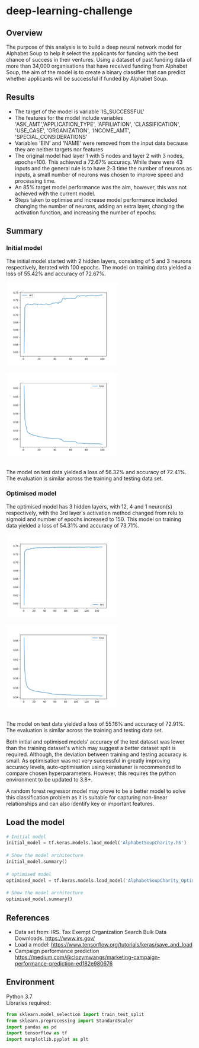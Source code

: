 # deep-learning-challenge

## Overview

The purpose of this analysis is to build a deep neural network model for Alphabet Soup to help it select the applicants for funding with the best chance of success in their ventures. Using a dataset of past funding data of more than 34,000 organisations that have received funding from Alphabet Soup, the aim of the model is to create a binary classifier that can predict whether applicants will be successful if funded by Alphabet Soup.

## Results

* The target of the model is variable 'IS_SUCCESSFUL'
* The features for the model include variables 'ASK_AMT','APPLICATION_TYPE', 'AFFILIATION', 'CLASSIFICATION', 'USE_CASE', 'ORGANIZATION', 'INCOME_AMT', 'SPECIAL_CONSIDERATIONS'
* Variables 'EIN' and 'NAME' were removed from the input data because they are neither targets nor features
* The original model had layer 1 with 5 nodes and layer 2 with 3 nodes, epochs=100. This achieved a 72.67% accuracy. While there were 43 inputs and the general rule is to have 2-3 time the number of neurons as inputs, a small number of neurons was chosen to improve speed and processing time.
* An 85% target model performance was the aim, however, this was not achieved with the current model.
* Steps taken to optimise and increase model performance included changing the number of neurons, adding an extra layer, changing the activation function, and increasing the number of epochs.

## Summary

### Initial model

The initial model started with 2 hidden layers, consisting of 5 and 3 neurons respectively, iterated with 100 epochs. The model on training data yielded a loss of 55.42% and accuracy of 72.67%.

<img src="Images/accuracy_og_nn_model.png" alt="Accuracy plot for initial model" width="300"><br><br>
<img src="Images/loss_og_nn_model.png" alt="Loss plot for initial model" width="300"><br><br>

The model on test data yielded a loss of 56.32% and accuracy of 72.41%. The evaluation is similar across the training and testing data set.

### Optimised model

The optimised model has 3 hidden layers, with 12, 4 and 1 neuron(s) respectively, with the 3rd layer's activation method changed from relu to sigmoid and number of epochs increased to 150. This model on training data yielded a loss of 54.31% and accuracy of 73.71%.

<img src="Images/optimise_accuracy.png" alt="Accuracy plot for optimised model" width="300"><br><br>
<img src="Images/optimise_loss.png" alt="Loss plot for optimised model" width="300"><br><br>

The model on test data yielded a loss of 55.16% and accuracy of 72.91%. The evaluation is similar across the training and testing data set.

Both initial and optimised models' accuracy of the test dataset was lower than the training dataset's which may suggest a better dataset split is required. Although, the deviation between training and testing accuracy is small. As optimisation was not very successful in greatly improving accuracy levels, auto-optimisation using kerastuner is recommended to compare chosen hyperparameters. However, this requires the python environment to be updated to 3.8+.

A random forest regressor model may prove to be a better model to solve this classification problem as it is suitable for capturing non-linear relationships and can also identify key or important features.

## Load the model

```python
# Initial model
initial_model = tf.keras.models.load_model('AlphabetSoupCharity.h5')

# Show the model architecture
initial_model.summary()

# optimised model
optimised_model = tf.keras.models.load_model('AlphabetSoupCharity_Optimisation.h5')

# Show the model architecture
optimised_model.summary()
```

## References

* Data set from: IRS. Tax Exempt Organization Search Bulk Data Downloads. <https://www.irs.gov/>
* Load a model: <https://www.tensorflow.org/tutorials/keras/save_and_load>
* Campaign performance prediction <https://medium.com/@clozymwangs/marketing-campaign-performance-prediction-ed182e980676>

## Environment

Python 3.7  
Libraries required:

```python
from sklearn.model_selection import train_test_split
from sklearn.preprocessing import StandardScaler
import pandas as pd
import tensorflow as tf
import matplotlib.pyplot as plt
```
